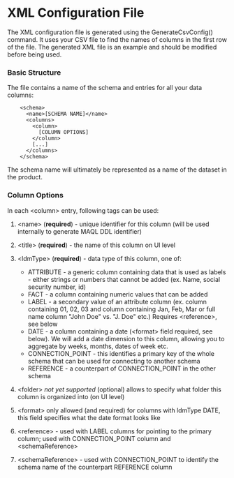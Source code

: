 # XML Configuration File

The XML configuration file is generated using the GenerateCsvConfig() command. It uses your CSV file to find the names of columns in the first row of the file. The generated XML file is an example and should be modified before being used.

### Basic Structure
The file contains a name of the schema and entries for all your data columns:

        <schema>
          <name>[SCHEMA NAME]</name>
          <columns>
            <column>
              [COLUMN OPTIONS]
            </column>
            [...]
          </columns>
        </schema>

The schema name will ultimately be represented as a name of the dataset in the product.

### Column Options
In each &lt;column&gt; entry, following tags can be used:

1. &lt;name&gt; (**required**) - unique identifier for this column (will be used internally to generate MAQL DDL identifier)
2. &lt;title&gt; (**required**) - the name of this column on UI level
3. &lt;ldmType&gt; (**required**) - data type of this column, one of:

    * ATTRIBUTE - a generic column containing data that is used as labels - either strings or numbers that cannot be added (ex. Name, social security number, id)
    * FACT - a column containing numeric values that can be added 
    * LABEL - a secondary value of an attribute column (ex. column containing 01, 02, 03 and column containing Jan, Feb, Mar or full name column "John Doe" vs. "J. Doe" etc.) Requires &lt;reference&gt;, see below
    * DATE - a column containing a date (&lt;format&gt; field required, see below). We will add a date dimension to this column, allowing you to aggregate by weeks, months, dates of week etc.
    * CONNECTION_POINT - this identifies a primary key of the whole schema that can be used for connecting to another schema
    * REFERENCE - a counterpart of CONNECTION_POINT in the other schema

4. &lt;folder&gt; _not yet supported_ (optional) allows to specify what folder this column is organized into (on UI level)
5. &lt;format&gt; only allowed (and required) for columns with ldmType DATE, this field specifies what the date format looks like
6. &lt;reference&gt; - used with LABEL columns for pointing to the primary column; used with CONNECTION_POINT column and &lt;schemaReference&gt;
7. &lt;schemaReference&gt; - used with CONNECTION_POINT to identify the schema name of the counterpart REFERENCE column
